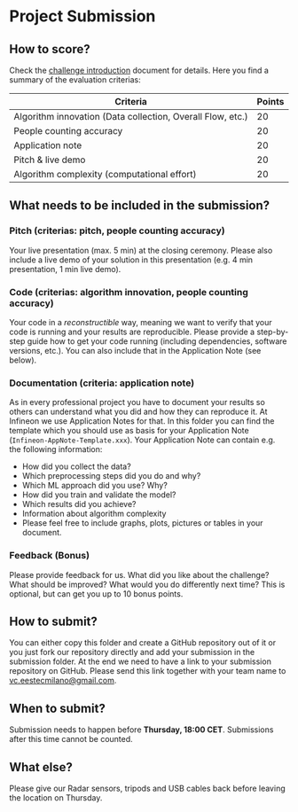 # Project Submission

## How to score?
Check the [challenge introduction](../challenge_introduction.pdf) document for details. Here you find a summary of the evaluation criterias:

| Criteria | Points |
| ------------- | ------------- |
| Algorithm innovation (Data collection, Overall Flow, etc.) | 20 |
| People counting accuracy | 20 |
| Application note | 20 |
| Pitch & live demo | 20 |
| Algorithm complexity (computational effort) | 20 |

## What needs to be included in the submission?

### Pitch (criterias: pitch, people counting accuracy)
Your live presentation (max. 5 min) at the closing ceremony. Please also include a live demo of your solution in this presentation (e.g. 4 min presentation, 1 min live demo).

### Code (criterias: algorithm innovation, people counting accuracy)
Your code in a *reconstructible* way, meaning we want to verify that your code is running and your results are reproducible. Please provide a step-by-step guide how to get your code running (including dependencies, software versions, etc.). You can also include that in the Application Note (see below).

### Documentation (criteria: application note)
As in every professional project you have to document your results so others can understand what you did and how they can reproduce it. At Infineon we use Application Notes for that. In this folder you can find the template which you should use as basis for your Application Note (`Infineon-AppNote-Template.xxx`).
Your Application Note can contain e.g. the following information:
* How did you collect the data?
* Which preprocessing steps did you do and why?
* Which ML approach did you use? Why?
* How did you train and validate the model?
* Which results did you achieve?
* Information about algorithm complexity
* Please feel free to include graphs, plots, pictures or tables in your document.

### Feedback (Bonus)
Please provide feedback for us. What did you like about the challenge? What should be improved? What would you do differently next time? This is optional, but can get you up to 10 bonus points.

## How to submit?
You can either copy this folder and create a GitHub repository out of it or you just fork our repository directly and add your submission in the submission folder. At the end we need to have a link to your submission repository on GitHub. Please send this link together with your team name to [vc.eestecmilano@gmail.com](mailto:vc.eestecmilano@gmail.com).

## When to submit?
Submission needs to happen before **Thursday, 18:00 CET**. Submissions after this time cannot be counted.

## What else?
Please give our Radar sensors, tripods and USB cables back before leaving the location on Thursday.